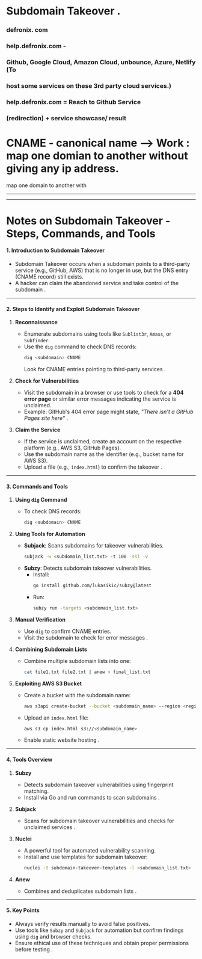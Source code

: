 # Subdomain Takeover .
### defronix. com
### help.defronix.com -
### Github, Google Cloud, Amazon Cloud, unbounce, Azure, Netlify (To
### host some services on these 3rd party cloud services.)
### help.defronix.com = Reach to Github Service
### (redirection) + service showcase/ result

# CNAME - canonical name --> Work : map one domian to another without giving any ip address.
map one domain to another with





---
---

# Notes on Subdomain Takeover - Steps, Commands, and Tools

#### **1. Introduction to Subdomain Takeover**
- Subdomain Takeover occurs when a subdomain points to a third-party service (e.g., GitHub, AWS) that is no longer in use, but the DNS entry (CNAME record) still exists. 
- A hacker can claim the abandoned service and take control of the subdomain .

---

#### **2. Steps to Identify and Exploit Subdomain Takeover**

1. **Reconnaissance**
   - Enumerate subdomains using tools like `Sublist3r`, `Amass`, or `Subfinder`.
   - Use the `dig` command to check DNS records:
     ```bash
     dig <subdomain> CNAME
     ```
     Look for CNAME entries pointing to third-party services .

2. **Check for Vulnerabilities**
   - Visit the subdomain in a browser or use tools to check for a **404 error page** or similar error messages indicating the service is unclaimed.
   - Example: GitHub's 404 error page might state, *"There isn't a GitHub Pages site here"* .

3. **Claim the Service**
   - If the service is unclaimed, create an account on the respective platform (e.g., AWS S3, GitHub Pages).
   - Use the subdomain name as the identifier (e.g., bucket name for AWS S3).
   - Upload a file (e.g., `index.html`) to confirm the takeover .

---

#### **3. Commands and Tools**

1. **Using `dig` Command**
   - To check DNS records:
     ```bash
     dig <subdomain> CNAME
     ```

2. **Using Tools for Automation**
   - **Subjack**: Scans subdomains for takeover vulnerabilities.
     ```bash
     subjack -w <subdomain_list.txt> -t 100 -ssl -v
     ```
   - **Subzy**: Detects subdomain takeover vulnerabilities.
     - Install:
       ```bash
       go install github.com/lukasikic/subzy@latest
       ```
     - Run:
       ```bash
       subzy run -targets <subdomain_list.txt>
       ```

3. **Manual Verification**
   - Use `dig` to confirm CNAME entries.
   - Visit the subdomain to check for error messages .

4. **Combining Subdomain Lists**
   - Combine multiple subdomain lists into one:
     ```bash
     cat file1.txt file2.txt | anew > final_list.txt
     ```

5. **Exploiting AWS S3 Bucket**
   - Create a bucket with the subdomain name:
     ```bash
     aws s3api create-bucket --bucket <subdomain_name> --region <region>
     ```
   - Upload an `index.html` file:
     ```bash
     aws s3 cp index.html s3://<subdomain_name>
     ```
   - Enable static website hosting .

---

#### **4. Tools Overview**

1. **Subzy**
   - Detects subdomain takeover vulnerabilities using fingerprint matching.
   - Install via Go and run commands to scan subdomains .

2. **Subjack**
   - Scans for subdomain takeover vulnerabilities and checks for unclaimed services .

3. **Nuclei**
   - A powerful tool for automated vulnerability scanning.
   - Install and use templates for subdomain takeover:
     ```bash
     nuclei -t subdomain-takeover-templates -l <subdomain_list.txt>
     ```

4. **Anew**
   - Combines and deduplicates subdomain lists .

---

#### **5. Key Points**
- Always verify results manually to avoid false positives.
- Use tools like `Subzy` and `Subjack` for automation but confirm findings using `dig` and browser checks.
- Ensure ethical use of these techniques and obtain proper permissions before testing .
